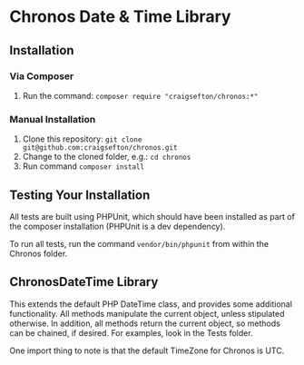 # Chronos Date & Time Library

## Installation
### Via Composer
1. Run the command: ```composer require "craigsefton/chronos:*"```

### Manual Installation
1. Clone this repository: ``git clone git@github.com:craigsefton/chronos.git``
2. Change to the cloned folder, e.g.: ``cd chronos``
3. Run command ```composer install``` 

## Testing Your Installation
All tests are built using PHPUnit, which should have been installed as part of
the composer installation (PHPUnit is a dev dependency).

To run all tests, run the command ```vendor/bin/phpunit``` from within the
Chronos folder.

## ChronosDateTime Library

This extends the default PHP DateTime class, and provides some additional
functionality. All methods manipulate the current object, unless stipulated
otherwise. In addition, all methods return the current object, so methods can
be chained, if desired. For examples, look in the Tests folder.

One import thing to note is that the default TimeZone for Chronos is UTC.
